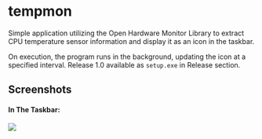 # tempmon

Simple application utilizing the Open Hardware Monitor Library to extract CPU temperature sensor information and 
display it as an icon in the taskbar. 

On execution, the program runs in the background, updating the icon at a specified interval. 
Release 1.0 available as `setup.exe` in Release section.


Screenshots
----
#### In The Taskbar:
![](https://i.imgur.com/NnAbMkl.png)
